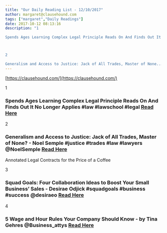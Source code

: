 ```yaml
---
title: "Our Daily Reading List - 12/10/2017"
author: margaret@clausehound.com
tags: ["margaret","Daily Readings"]
date: 2017-10-12 08:13:16
description: "1

Spends Ages Learning Complex Legal Principle Reads On And Finds Out It No Longer Applies #law #lawschool #legal Read Here



2

Generalism and Access to Justice: Jack of All Trades, Master of None..."
---
```


[https://clausehound.com/](https://clausehound.com/)

1

### Spends Ages Learning Complex Legal Principle Reads On And Finds Out It No Longer Applies #law #lawschool #legal [Read Here](https://www.pinterest.com/pin/109634572152710790/)

2

### Generalism and Access to Justice: Jack of All Trades, Master of None? - Noel Semple #justice #trades #law #lawyers @NoelSemple [Read Here](http://www.slaw.ca/2017/10/06/generalism-and-access-to-justice-jack-of-all-trades-master-of-none/)

Annotated Legal Contracts
for the Price of a Coffee

3

### Squad Goals: Four Collaboration Ideas to Boost Your Small Business’ Sales - Desirae Odjick #squadgoals #business #success @desiraeo [Read Here](https://www.shopify.ca/blog/collaboration-ideas-boost-small-business-sales)

4

### 5 Wage and Hour Rules Your Company Should Know - by Tina Gehres @Business_attys [Read Here](https://goo.gl/Zn4MvQ)